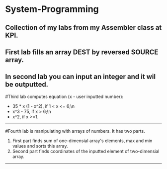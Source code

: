 # System-Programming
Collection of my labs from my Assembler class at KPI.
---------------------------------------------------------------
First lab fills an array DEST by reversed SOURCE array.
---------------------------------------------------------------
In second lab you can input an integer and it wil be outputted.
---------------------------------------------------------------
#Third lab computes  equation (x - user inputted number):
* 35 * x (1 - x^2), if 1 < x <= 6;\n
* x^3 - 75, if x > 6;\n
* x^2, if x >=1.
----------------------------------------------------
#Fourth lab is manipulating with arrays of numbers. It has two parts.
1. First part finds sum of one-dimensial array's elements, max and min values and sorts this array.
2. Second part finds coordinates of the inputted element of two-dimensial array.
------------------------------------------  